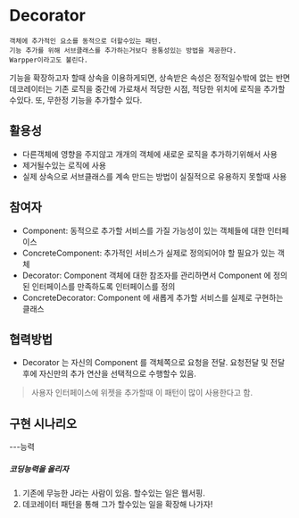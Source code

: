 # Decorator

    객체에 추가적인 요소를 동적으로 더할수있는 패턴.
    기능 추가를 위해 서브클래스를 추가하는거보다 용통성있는 방법을 제공한다.
    Warpper이라고도 불린다.

기능을 확장하고자 할때 상속을 이용하게되면, 상속받은 속성은 정적일수밖에 없는 반면 데코레이터는 기존 로직을 중간에 가로채서 적당한 시점, 적당한 위치에 로직을 추가할수있다.
또, 무한정 기능을 추가할수 있다.

## 활용성
- 다른객체에 영향을 주지않고 개개의 객체에 새로운 로직을 추가하기위해서 사용
- 제거될수있는 로직에 사용
- 실제 상속으로 서브클래스를 계속 만드는 방법이 실질적으로 유용하지 못할때 사용

## 참여자
- Component: 동적으로 추가할 서비스를 가질 가능성이 있는 객체들에 대한 인터페이스
- ConcreteComponent: 추가적인 서비스가 실제로 정의되어야 할 필요가 있는 객체
- Decorator: Component 객체에 대한 참조자를 관리하면서 Component 에 정의된 인터페이스를 만족하도록 인터페이스를 정의
- ConcreteDecorator: Component 에 새롭게 추가할 서비스를 실제로 구현하는 클래스

## 협력방법
- Decorator 는 자신의 Component 를 객체쪽으로 요청을 전달. 요청전달 및 전달 후에 자신만의 추가 연산을 선택적으로 수행할수 있음.

> 사용자 인터페이스에 위젯을 추가할때 이 패턴이 많이 사용한다고 함.


## 구현 시나리오

---능력

##### 코딩능력을 올리자
1. 기존에 무능한 J라는 사람이 있음. 할수있는 일은 웹서핑.
2. 데코레이터 패턴을 통해 그가 할수있는 일을 확장해 나가자!
